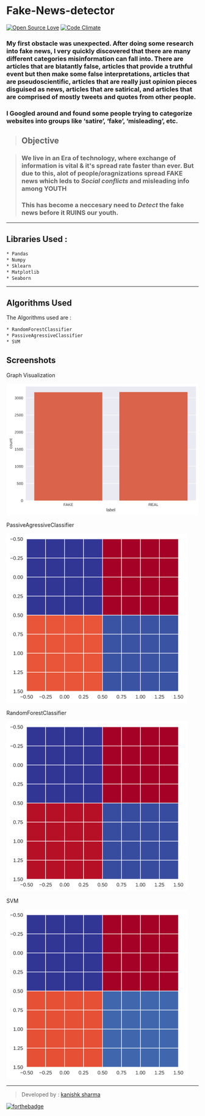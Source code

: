 # Fake-News-detector
[![Open Source Love](https://badges.frapsoft.com/os/v3/open-source.svg?v=102)](https://github.com/kanishksh4rma/COVID19-DATA-ANLYSIS) [![Code Climate](https://codeclimate.com/github/boennemann/badges.svg)](https://github.com/kanishksh4rma/COVID19-DATA-ANLYSIS)

### My first obstacle was unexpected. After doing some research into fake news, I very quickly discovered that there are many different categories misinformation can fall into. There are articles that are blatantly false, articles that provide a truthful event but then make some false interpretations, articles that are pseudoscientific, articles that are really just opinion pieces disguised as news, articles that are satirical, and articles that are comprised of mostly tweets and quotes from other people. 

### I Googled around and found some people trying to categorize websites into groups like ‘satire’, ‘fake’, ‘misleading’, etc.

> ## Objective

> ### We live in an Era of technology, where exchange of information is vital & it's spread rate faster than ever. But due to this, alot of people/oragnizations spread FAKE news which leds to ***Social conflicts*** and misleading info **among YOUTH**
> ### This has become a neccesary need to *Detect* the fake news before it RUINS our youth.

---

## Libraries Used :

```
* Pandas
* Numpy
* Sklearn
* Matplotlib
* Seaborn

```
---


## Algorithms Used

The Algorithms used are : 

	* RandomForestClassifier
	* PassiveAgressiveClassifier
	* SVM

## Screenshots

Graph Visualization

![Screenshot 1](/screenshots/ss1.png)

PassiveAgressiveClassifier

![Screenshot 2](/screenshots/ss2.png)

RandomForestClassifier

![Screenshot 4](/screenshots/ss4.png)

SVM

![Screenshot 3](/screenshots/ss3.png)

---

> Developed by : [kanishk sharma]('https://github.com/kanishksh4rma')



[![forthebadge](https://forthebadge.com/images/badges/built-with-love.svg)](https://github.com/kanishksh4rma/Cancer-Prediction-in-Early-stages)



